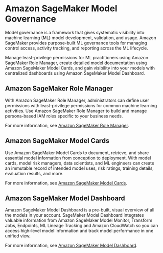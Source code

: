 # Amazon SageMaker Model Governance<a name="governance"></a>

Model governance is a framework that gives systematic visibility into machine learning \(ML\) model development, validation, and usage\. Amazon SageMaker provides purpose\-built ML governance tools for managing control access, activity tracking, and reporting across the ML lifecycle\.

Manage least\-privilege permissions for ML practitioners using Amazon SageMaker Role Manager, create detailed model documentation using Amazon SageMaker Model Cards, and gain visibility into your models with centralized dashboards using Amazon SageMaker Model Dashboard\.

## Amazon SageMaker Role Manager<a name="governance-role-manager"></a>

With Amazon SageMaker Role Manager, administrators can define user permissions with least\-privilege permissions for common machine learning activities\. Use Amazon SageMaker Role Manager to build and manage persona\-based IAM roles specific to your business needs\.

For more information, see [Amazon SageMaker Role Manager](role-manager.md)\.

## Amazon SageMaker Model Cards<a name="governance-model-cards"></a>

Use Amazon SageMaker Model Cards to document, retrieve, and share essential model information from conception to deployment\. With model cards, model risk managers, data scientists, and ML engineers can create an immutable record of intended model uses, risk ratings, training details, evaluation results, and more\.

For more information, see [Amazon SageMaker Model Cards](model-cards.md)\.

## Amazon SageMaker Model Dashboard<a name="governance-model-dashboard"></a>

Amazon SageMaker Model Dashboard is a pre\-built, visual overview of all the models in your account\. SageMaker Model Dashboard integrates valuable information from Amazon SageMaker Model Monitor, Transform Jobs, Endpoints, ML Lineage Tracking and Amazon CloudWatch so you can access high\-level model information and track model performance in one unified view\.

For more information, see [Amazon SageMaker Model Dashboard](model-dashboard.md)\.